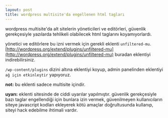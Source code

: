 ```yaml
---
layout: post
title: wordpress multisite'da engellenen html tagları
---
```


wordpress multisite'da alt sitelerin yöneticileri ve editörleri, güvenlik
gerekçesiyle yazılarda tehlikeli olabilecek html taglarını koyamıyorlardı.

yönetici ve editörlere bu izni vermek için gerekli eklenti `unfiltered-mu`.
[http://wordpress.org/extend/plugins/unfiltered-mu](http://wordpress.org/extend/plugins/unfiltered-mu) buradan eklentiyi indirebilirsiniz.

`/wp-content/plugins` dizini altına eklentiyi koyup, admin panelinden eklentiyi
`ağ için etkinleştir` yapıyoruz.

**not:** bu eklenti sadece multisite içindir.

**uyarı:** eklenti sitesinde de ciddi uyarılar yapılmıştır. güvenlik
gerekçesiyle bazı taglar engellendiği için bunlara izin vermek, güvenilmeyen
kullanıcıların siteye javascript kodları ekleyerek kötü amaçlar doğrultusunda
kullanıp, siteyi hack edebilme ihtimali vardır.
